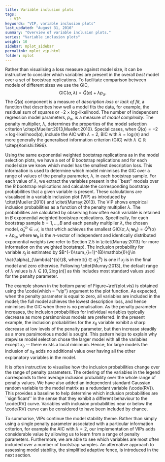 ```yaml
---
title: Variable inclusion plots
tags:
  - VIP
keywords: "VIP, variable inclusion plots"
last_updated: "August 31, 2016"
summary: "Overview of variable inclusion plots."
series: "Variable inclusion plots"
weight: 10
sidebar: mplot_sidebar
permalink: mplot_vip.html
folder: mplot
---
```


Rather than visualising a loss measure against model size, it can be instructive to consider which variables are present in the overall _best_ model over a set of bootstrap replications.  To facilitate comparison between models of different sizes we use the GIC, 
$$\textrm{GIC}(\alpha,\lambda) = \hat{Q}(\alpha) + \lambda p_{\alpha}.$$
The $\hat{Q}(\alpha)$ component is a measure of _description loss_ or _lack of fit_, a function that describes how well a model fits the data, for example, the residual sum of squares or $-2~\times~\text{log-likelihood}$. The number of independent regression model parameters, $p_{\alpha}$, is a measure of _model complexity_. The penalty multiplier, $\lambda$, determines the properties of the model selection criterion \citep{Mueller:2013,Mueller:2010}. Special cases, when $\hat{Q}(\alpha)=-2\times\text{log-likelihood}(\alpha)$, include the AIC with $\lambda=2$, BIC with $\lambda=\log(n)$ and more generally the generalised information criterion (GIC) with $\lambda\in\mathbb{R}$ \citep{Konishi:1996}.

Using the same exponential weighted bootstrap replications as in the model selection plots, we have a set of $B$ bootstrap replications and for each model size we know which model has the smallest description loss.   This information is used to determine which model minimises the GIC over a range of values of the penalty parameter, $\lambda$, in each bootstrap sample.  For each value of $\lambda$, we extract the variables present in the ``best'' models over the $B$ bootstrap replications and calculate the corresponding bootstrap probabilities that a given variable is present.  These calculations are visualised in a variable inclusion plot (VIP) as introduced by \citet{Mueller:2010} and \citet{Murray:2013}. The VIP shows empirical inclusion probabilities as a function of the penalty multiplier $\lambda$. The probabilities are calculated by observing how often each variable is retained in $B$ exponential weighted bootstrap replications.  Specifically, for each bootstrap sample $b=1,\ldots,B$ and each penalty multiplier $\lambda$, the chosen model, $\hat{\alpha}_{\lambda}^{b}\in \mathcal{A}$, is that which achieves the smallest $\textrm{GIC}(\alpha,\lambda;\mathbf{w}_b) = \hat{Q}^b(\alpha)+\lambda p_{\alpha}$, where $\mathbf{w}_b$ is the $n$-vector of independent and identically distributed exponential weights (we refer to Section 2.5 in \citet{Murray:2013} for more information on the weighted bootstrap). The inclusion probability for variable $x_{j}$ is estimated by $B^{-1}\sum_{i=1}^{B}\mathbb{I}\{j\in \hat{\alpha}_{\lambda}^{b}\}$, where $\mathbb{I}\{j\in \hat{\alpha}_{\lambda}^{b}\}$ is one if $x_{j}$ is in the final model and zero otherwise.  Following \citet{Murray:2013}, the default range of $\lambda$ values is $\lambda\in[0,2\log(n)]$ as this includes most standard values used for the penalty parameter.

The example shown in the bottom panel of Figure~\ref{plot.vis} is obtained using the \code{which = "vip"} argument to the plot function.  As expected, when the penalty parameter is equal to zero, all variables are included in the model;  the full model achieves the lowest description loss, and hence minimises the GIC when there is no penalisation.  As the penalty parameter increases, the inclusion probabilities for individual variables typically decrease as more parsimonious models are preferred.  In the present example, the inclusion probabilities for the $x_8$ variable exhibit a sharp decrease at low levels of the penalty parameter, but then increase steadily as a more parsimonious model is sought.  This pattern helps to explain why stepwise model selection chose the larger model with all the variables except $x_8$ -- there exists a local minimum.  Hence, for large models the inclusion of $x_8$ adds no additional value over having all the other explanatory variables in the model.

It is often instructive to visualise how the inclusion probabilities change over the range of penalty parameters.  The ordering of the variables in the legend corresponds to their average inclusion probability over the whole range of penalty values.  We have also added an independent standard Gaussian random variable to the model matrix as a redundant variable (\code{RV}).  This provides a baseline to help determine which inclusion probabilities are ``significant'' in the sense that they exhibit a different behaviour to the \code{RV} curve.  Variables with inclusion probabilities near or below the \code{RV} curve can be considered to have been included by chance.  

To summarise, VIPs continue the model stability theme. Rather than simply using a single penalty parameter associated with a particular information criterion, for example the AIC with $\lambda=2$, our implementation of VIPs adds considerable value by allowing us to learn from a range of penalty parameters.  Furthermore, we are able to see which variables are most often included over a number of bootstrap samples.  An alternative approach to assessing model stability, the simplified adaptive fence, is introduced in the next section.
